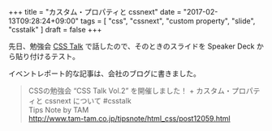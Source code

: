 +++
title = "カスタム・プロパティと cssnext"
date = "2017-02-13T09:28:24+09:00"
tags = [ "css", "cssnext", "custom property", "slide", "csstalk" ]
draft = false
+++

先日、勉強会 [CSS Talk](https://csstalk.net/) で話したので、そのときのスライドを Speaker Deck から貼り付けるテスト。

<div class="embed">
<script async class="speakerdeck-embed" data-id="9a62beccaf9e472484dcc9a9f50ea2ac" data-ratio="1.77777777777778" src="//speakerdeck.com/assets/embed.js"></script>
</div>

イベントレポート的な記事は、会社のブログに書きました。

> CSSの勉強会 “CSS Talk Vol.2” を開催しました！ + カスタム・プロパティと cssnext について #csstalk  
> Tips Note by TAM  
> http://www.tam-tam.co.jp/tipsnote/html_css/post12059.html
